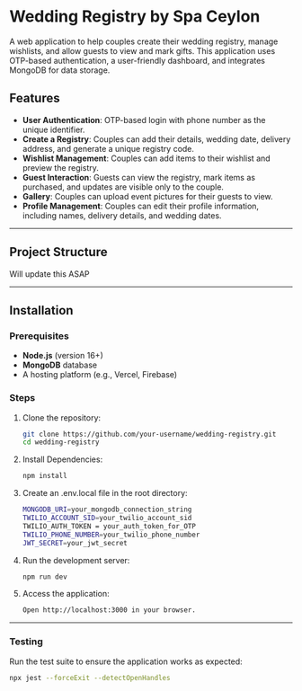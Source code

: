 # Wedding Registry by Spa Ceylon

A web application to help couples create their wedding registry, manage wishlists, and allow guests to view and mark gifts. This application uses OTP-based authentication, a user-friendly dashboard, and integrates MongoDB for data storage. 

## Features

- **User Authentication**: OTP-based login with phone number as the unique identifier.
- **Create a Registry**: Couples can add their details, wedding date, delivery address, and generate a unique registry code.
- **Wishlist Management**: Couples can add items to their wishlist and preview the registry.
- **Guest Interaction**: Guests can view the registry, mark items as purchased, and updates are visible only to the couple.
- **Gallery**: Couples can upload event pictures for their guests to view.
- **Profile Management**: Couples can edit their profile information, including names, delivery details, and wedding dates.

---

## Project Structure

Will update this ASAP


---

## Installation

### Prerequisites

- **Node.js** (version 16+)
- **MongoDB** database
- A hosting platform (e.g., Vercel, Firebase)

### Steps

1. Clone the repository:
   ```bash
   git clone https://github.com/your-username/wedding-registry.git
   cd wedding-registry
2. Install Dependencies:
   ```bash
   npm install
3. Create an .env.local file in the root directory:
   ```bash
   MONGODB_URI=your_mongodb_connection_string
   TWILIO_ACCOUNT_SID=your_twilio_account_sid
   TWILIO_AUTH_TOKEN = your_auth_token_for_OTP
   TWILIO_PHONE_NUMBER=your_twilio_phone_number
   JWT_SECRET=your_jwt_secret
4. Run the development server:
   ```bash
   npm run dev
5. Access the application:
   ```bash
   Open http://localhost:3000 in your browser.

---

### Testing

Run the test suite to ensure the application works as expected:
```bash
npx jest --forceExit --detectOpenHandles


